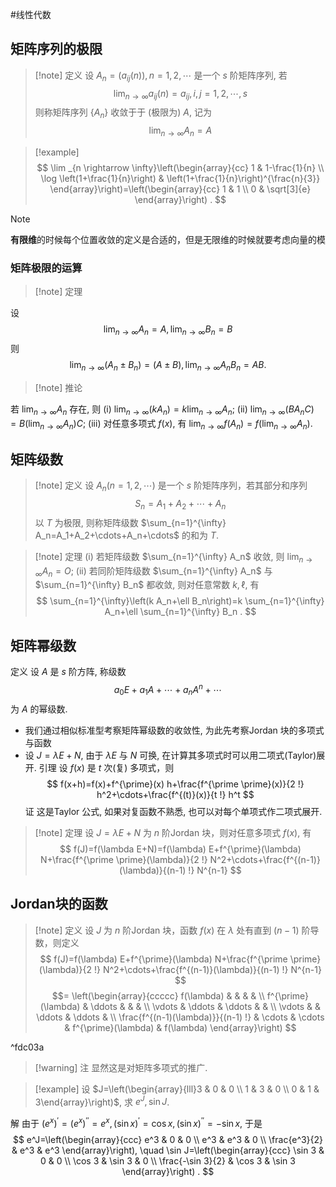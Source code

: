 #线性代数 


## 矩阵序列的极限

>[!note] 定义 
>设 $A_n=\left(a_{i j}(n)\right), n=1,2, \cdots$ 是一个 $s$ 阶矩阵序列, 若
>$$
\lim _{n \rightarrow \infty} a_{i j}(n)=a_{i j}, i, j=1,2, \cdots, s
>$$
>则称矩阵序列 $\left\{A_n\right\}$ 收敛于于 (极限为) $A$, 记为
>$$
\lim _{n \rightarrow \infty} A_n=A
>$$


>[!example]
>$$
\lim _{n \rightarrow \infty}\left(\begin{array}{cc}
1 & 1-\frac{1}{n} \\
\log \left(1+\frac{1}{n}\right) & \left(1+\frac{1}{n}\right)^{\frac{n}{3}}
\end{array}\right)=\left(\begin{array}{cc}
1 & 1 \\
0 & \sqrt[3]{e}
\end{array}\right) .
>$$

>[!note] 
>**有限维**的时候每个位置收敛的定义是合适的，但是无限维的时候就要考虑向量的模



### 矩阵极限的运算

>[!note] 定理

设
$$
\lim _{n \rightarrow \infty} A_n=A, \lim _{n \rightarrow \infty} B_n=B
$$
则
$$
\lim _{n \rightarrow \infty}\left(A_n \pm B_n\right)=(A \pm B), \lim _{n \rightarrow \infty} A_n B_n=A B .
$$

>[!note] 推论 

若 $\lim _{n \rightarrow \infty} A_n$ 存在, 则
(i) $\lim _{n \rightarrow \infty}\left(k A_n\right)=k \lim _{n \rightarrow \infty} A_n$;
(ii) $\lim _{n \rightarrow \infty}\left(B A_n C\right)=B\left(\lim _{n \rightarrow \infty} A_n\right) C$;
(iii) 对任意多项式 $f(x)$, 有 $\lim _{n \rightarrow \infty} f\left(A_n\right)=f\left(\lim _{n \rightarrow \infty} A_n\right)$.


## 矩阵级数

>[!note] 定义 
>设 $A_n(n=1,2, \cdots)$ 是一个 $s$ 阶矩阵序列，若其部分和序列
>$$
S_n=A_1+A_2+\cdots+A_n
>$$
>以 $T$ 为极限, 则称矩阵级数 $\sum_{n=1}^{\infty} A_n=A_1+A_2+\cdots+A_n+\cdots$ 的和为 $T$.

>[!note] 定理
>(i) 若矩阵级数 $\sum_{n=1}^{\infty} A_n$ 收敛, 则 $\lim _{n \rightarrow \infty} A_n=O$;
>(ii) 若同阶矩阵级数 $\sum_{n=1}^{\infty} A_n$ 与 $\sum_{n=1}^{\infty} B_n$ 都收敛, 则对任意常数 $k, \ell$, 有
>$$
\sum_{n=1}^{\infty}\left(k A_n+\ell B_n\right)=k \sum_{n=1}^{\infty} A_n+\ell \sum_{n=1}^{\infty} B_n .
>$$


## 矩阵幂级数

定义 设 $A$ 是 $s$ 阶方阵, 称级数
$$
a_0 E+a_1 A+\cdots+a_n A^n+\cdots
$$
为 $A$ 的幂级数.
- 我们通过相似标准型考察矩阵幂级数的收敛性, 为此先考察Jordan 块的多项式与函数
- 设 $J=\lambda E+N$, 由于 $\lambda E$ 与 $N$ 可换, 在计算其多项式时可以用二项式(Taylor)展开. 引理 设 $f(x)$ 是 $t$ 次(复) 多项式，则
$$
f(x+h)=f(x)+f^{\prime}(x) h+\frac{f^{\prime \prime}(x)}{2 !} h^2+\cdots+\frac{f^{(t)}(x)}{t !} h^t
$$
证 这是Taylor 公式, 如果对复函数不熟悉, 也可以对每个单项式作二项式展开.

>[!note] 定理
> 设 $J=\lambda E+N$ 为 $n$ 阶Jordan 块，则对任意多项式 $f(x)$, 有
>$$
f(J)=f(\lambda E+N)=f(\lambda) E+f^{\prime}(\lambda) N+\frac{f^{\prime \prime}(\lambda)}{2 !} N^2+\cdots+\frac{f^{(n-1)}(\lambda)}{(n-1) !} N^{n-1}
>$$


## Jordan块的函数

>[!note] 定义 
>设 $J$ 为 $n$ 阶Jordan 块，函数 $f(x)$ 在 $\lambda$ 处有直到 $(n-1)$ 阶导数，则定义
>$$
f(J)=f(\lambda) E+f^{\prime}(\lambda) N+\frac{f^{\prime \prime}(\lambda)}{2 !} N^2+\cdots+\frac{f^{(n-1)}(\lambda)}{(n-1) !} N^{n-1}
>$$
>$$=
\left(\begin{array}{ccccc}
f(\lambda) & & & & \\
f^{\prime}(\lambda) & \ddots & & & \\
\vdots & \ddots & \ddots & & \\
\vdots & & \ddots & \ddots & \\
\frac{f^{(n-1)(\lambda)}}{(n-1) !} & \cdots & \cdots & f^{\prime}(\lambda) & f(\lambda)
\end{array}\right)
>$$

^fdc03a

>[!warning] 注 
>显然这是对矩阵多项式的推广.


>[!example]
>设 $J=\left(\begin{array}{lll}3 & 0 & 0 \\ 1 & 3 & 0 \\ 0 & 1 & 3\end{array}\right)$, 求 $e^J, \sin J$.


解 由于 $\left(e^x\right)^{\prime}=\left(e^x\right)^{\prime \prime}=e^x,(\sin x)^{\prime}=\cos x,(\sin x)^{\prime \prime}=-\sin x$, 于是
$$
e^J=\left(\begin{array}{ccc}
e^3 & 0 & 0 \\
e^3 & e^3 & 0 \\
\frac{e^3}{2} & e^3 & e^3
\end{array}\right), \quad \sin J=\left(\begin{array}{ccc}
\sin 3 & 0 & 0 \\
\cos 3 & \sin 3 & 0 \\
\frac{-\sin 3}{2} & \cos 3 & \sin 3
\end{array}\right) .
$$